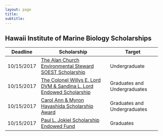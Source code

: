 ```yaml
---
layout: page
title: 
subtitle: 
---
```


Hawaii Institute of Marine Biology Scholarships
-------------------------------------


| Deadline						         | Scholarship | Target |
| ---------- | -----------------------------------------------  | --------------------------------- |
| 10/15/2017    | [The Alan Church Environmental Steward SOEST Scholarship](details/alan_church) | Undergraduate |
| 10/15/2017   | [The Colonel Willys E. Lord DVM & Sandina L. Lord Endowed Scholarship](details/lord)	 | Graduates and Undergraduates |
| 10/15/2017 | [Carol Ann & Myron Hayashida Scholarship Award](details/hayashida) | Graduates and Undergraduates |
| 10/15/2017 | [Paul L. Jokiel Scholarship Endowed Fund](details/jokiel) | Graduates |


